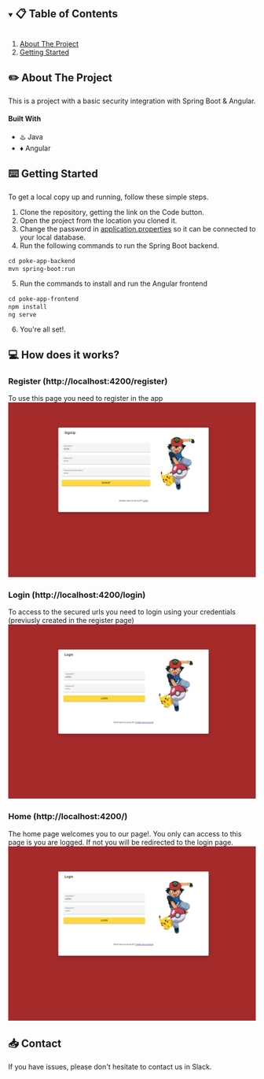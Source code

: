 <!-- TABLE OF CONTENTS -->
<details open="open">
  <summary><h2 style="display: inline-block"> 📋 Table of Contents</h2></summary>
  <ol>
    <li>
      <a href="#about-the-project">About The Project</a>
    </li>
    <li>
      <a href="#getting-started">Getting Started</a>
    </li>
  </ol>
</details>



<!-- ABOUT THE PROJECT -->
## ✏️ About The Project

This is a project with a basic security integration with Spring Boot & Angular.

#### Built With

* ♨️ Java
* ♦️ Angular


<!-- GETTING STARTED -->
## ⌨️ Getting Started

To get a local copy up and running, follow these simple steps.

1. Clone the repository, getting the link on the Code button.
2. Open the project from the location you cloned it. 
3. Change the password in [application.properties]() so it can be connected to your local database.
4. Run the following commands to run the Spring Boot backend. 
  ```
  cd poke-app-backend
  mvn spring-boot:run
  ```
5. Run the commands to install and run the Angular frontend
  ```
  cd poke-app-frontend
  npm install
  ng serve
  ```
6. You're all set!. 


<!-- USAGE EXAMPLES -->
## 💻 How does it works?

### Register (http://localhost:4200/register)
To use this page you need to register in the app
![](https://github.com/ES-IH-JAVAFT-MAY22/extra-poke-app/blob/main/screenshots/register.png?raw=true)

### Login (http://localhost:4200/login)
To access to the secured urls you need to login using your credentials (previusly created in the register page)
![](https://github.com/ES-IH-JAVAFT-MAY22/extra-poke-app/blob/main/screenshots/login.png?raw=true)

### Home (http://localhost:4200/)
The home page welcomes you to our page!. You only can access to this page is you are logged. If not you will be redirected to the login page. 
![](https://github.com/ES-IH-JAVAFT-MAY22/extra-poke-app/blob/main/screenshots/login.png?raw=true)

<!-- CONTACT -->
## 📥 Contact

If you have issues, please don't hesitate to contact us in Slack.
